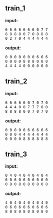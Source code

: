 
## train_1

**input:**
```
6 6 6 6 6 6 6 0 7 7
8 8 8 8 0 7 0 8 8 8
0 2 7 0 4 4 4 4 4 4
```


**output:**
```
0 0 0 0 0 0 0 6 6 6
0 0 0 0 8 8 8 0 0 0
4 4 4 4 0 0 0 0 0 0
```


## train_2

**input:**
```
6 6 6 6 6 0 7 0 7 0
4 4 4 0 0 7 7 7 0 0
8 8 8 8 0 0 7 0 7 0
```


**output:**
```
0 0 0 0 0 6 6 6 6 6
0 0 0 4 4 4 4 4 4 4
0 0 0 0 8 8 8 8 8 8
```


## train_3

**input:**
```
0 4 0 4 0 4 0 4 0 4
6 0 6 0 6 0 6 0 6 0
0 8 0 8 0 8 0 8 0 8
```


**output:**
```
4 0 4 0 4 0 4 0 4 0
0 6 0 6 0 6 0 6 0 6
8 0 8 0 8 0 8 0 8 0
```

